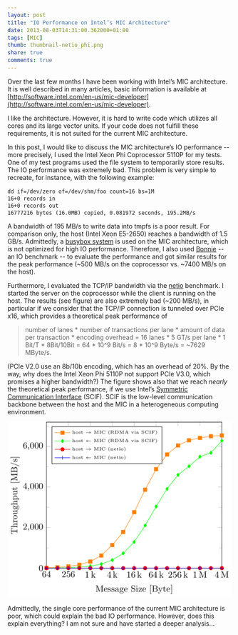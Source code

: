 ```yaml
---
layout: post
title: "IO Performance on Intel’s MIC Architecture"
date: 2013-08-03T14:31:00.362000+01:00 
tags: [MIC]
thumb: thumbnail-netio_phi.png
share: true
comments: true
---
```


Over the last few months I have been working with Intel’s MIC architecture.
It is well described in many articles, basic information is available at [http://software.intel.com/en-us/mic-developer](http://software.intel.com/en-us/mic-developer).

I like the architecture.
However, it is hard to write code which utilizes all cores and its large vector units.
If your code does not fulfill these requirements, it is not suited for the current MIC architecture.

In this post, I would like to discuss the MIC architecture’s IO performance -- more precisely, I used the Intel Xeon Phi Coprocessor 5110P for my tests.
One of my test programs used the file system to temporarily store results.
The IO performance was extremely bad. This problem is very simple to recreate, for instance, with the following example:

	dd if=/dev/zero of=/dev/shm/foo count=16 bs=1M
	16+0 records in
	16+0 records out
	16777216 bytes (16.0MB) copied, 0.081972 seconds, 195.2MB/s

A bandwidth of 195 MB/s to write data into tmpfs is a poor result. For comparison only, the host (Intel Xeon E5-2650) reaches a bandwidth of 1.5 GB/s.
Admittedly, a [busybox system](http://www.busybox.net/) is used on the MIC architecture, which is not optimized for high IO performance.
Therefore, I also used [Bonnie](https://code.google.com/p/bonnie-64/) -- an IO benchmark -- to evaluate the performance and got similar results for the peak performance (~500 MB/s on the coprocessor vs. ~7400 MB/s on the host).

Furthermore, I evaluated the TCP/IP bandwidth via the [netio](http://www.ars.de/ars/ars.nsf/docs/netio) benchmark.
I started the server on the coprocessor while the client is running on the host.
The results (see figure) are also extremely bad (~200 MB/s), in particular if we consider that the TCP/IP connection is tunneled over PCIe x16, which provides a theoretical peak performance of

> number of lanes * number of transactions per lane * amount of data per transaction * encoding overhead = 16 lanes * 5 GT/s per lane * 1 Bit/T * 8Bit/10Bit = 64 * 10^9 Bit/s = 8 * 10^9 Byte/s = ~7629 MByte/s.

(PCIe V2.0 use an  8b/10b encoding, which has an overhead of 20%.
By the way, why does the Intel Xeon Phi 5110P not support PCIe V3.0, which promises a higher bandwidth?)
The figure shows also that we reach *nearly* the theoretical peak performance, if we use Intel’s [Symmetric Communication Interface](http://www.intel.com/content/dam/www/public/us/en/documents/product-briefs/xeon-phi-software-developers-guide.pdf) (SCIF).
SCIF is the low-level communication backbone between the host and the MIC in a heterogeneous computing environment.

![SCIF bandwidth](/images/netio_phi.png)

Admittedly, the single core performance of the current MIC architecture is poor, which could explain the bad IO performance.
However, does this explain everything?
I am not sure and have started a deeper analysis...
